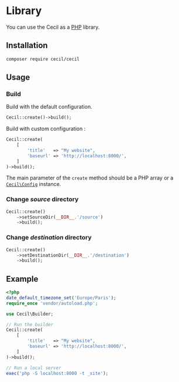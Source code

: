 <!--
description: "Use Cecil as a PHP library."
date: 2020-12-19
-->

# Library

You can use the Cecil as a [PHP](https://www.php.net) library.

## Installation

```bash
composer require cecil/cecil
```

## Usage

### Build

Build with the default configuration.

```php
Cecil::create()->build();
```

Build with custom configuration :

```php
Cecil::create(
    [
        'title'   => "My website",
        'baseurl' => 'http://localhost:8000/',
    ]
)->build();
```

The main parameter of the `create` method should be a PHP array or a [`Cecil\Config`](https://github.com/Cecilapp/Cecil/blob/master/src/Config.php) instance.

### Change _source_ directory

```php
Cecil::create()
    ->setSourceDir(__DIR__.'/source')
    ->build();
```

### Change _destination_ directory

```php
Cecil::create()
    ->setDestinationDir(__DIR__.'/destination')
    ->build();
```

## Example

```php
<?php
date_default_timezone_set('Europe/Paris');
require_once 'vendor/autoload.php';

use Cecil\Builder;

// Run the builder
Cecil::create(
    [
        'title'   => "My website",
        'baseurl' => 'http://localhost:8000/',
    ]
)->build();

// Run a local server
exec('php -S localhost:8000 -t _site');
```

